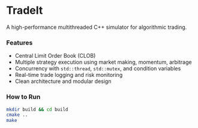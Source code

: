 # TradeIt

A high-performance multithreaded C++ simulator for algorithmic trading.

### Features

- Central Limit Order Book (CLOB)
- Multiple strategy execution using market making, momentum, arbitrage
- Concurrency with `std::thread`, `std::mutex`, and condition variables
- Real-time trade logging and risk monitoring
- Clean architecture and modular design

### How to Run

```bash
mkdir build && cd build
cmake ..
make

